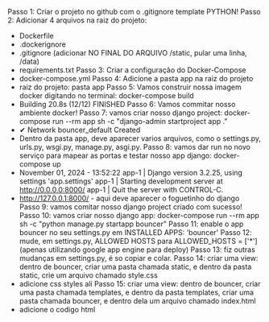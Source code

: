 Passo 1: Criar o projeto no github com o .gitignore template PYTHON! 
Passo 2: Adicionar 4 arquivos na raiz do projeto: 
- Dockerfile
- .dockerignore 
- .gitignore (adicionar NO FINAL DO ARQUIVO /static, pular uma linha, /data)
- requirements.txt
Passo 3: Criar a configuração do Docker-Compose
- docker-compose.yml 
Passo 4: Adicione a pasta app na raiz do projeto 
- raiz do projeto: pasta app
Passo 5: Vamos construir nossa imagem docker digitando no terminal: docker-compose build
- Building 20.8s (12/12) FINISHED 
Passo 6: Vamos commitar nosso ambiente docker! 
Passo 7: vamos criar nosso django project: docker-compose run --rm app sh -c "django-admin startproject app ." 
-  ✔ Network bouncer_default  Created  
- Dentro da pasta app, deve aparecer varios arquivos, como o settings.py, urls.py, wsgi.py, manage.py, asgi.py. 
Passo 8: vamos dar run no novo serviço para mapear as portas e testar nosso app django: docker-compose up
- November 01, 2024 - 13:52:22
app-1  | Django version 3.2.25, using settings 'app.settings'
app-1  | Starting development server at http://0.0.0.0:8000/ 
app-1  | Quit the server with CONTROL-C.
- http://127.0.0.1:8000/ - aqui deve aparecer o foguetinho do django 
Passo 9: vamos comitar nosso django project criado com sucesso! 
Passo 10: vamos criar nosso django app: docker-compose run --rm app sh -c "python manage.py startapp bouncer"
Passo 11: enable o app bouncer no seu settings.py em INSTALLED APPS: 'bouncer'
Passo 12: mude, em settings.py, ALLOWED HOSTS para ALLOWED_HOSTS = ['*'] (apenas utilizando google app engine para deploy)
Passo 13: fiz outras mudanças em settings.py, é so copiar e colar.
Passo 14: criar uma view: dentro de bouncer, criar uma pasta chamada static, e dentro da pasta static, crie um arquivo chamado style.css
- adicione css styles ali 
Passo 15: criar uma view: dentro de bouncer, criar uma pasta chamada templates, e dentro da pasta templates, criar uma pasta chamada bouncer, e dentro dela um arquivo chamado index.html
- adicione o codigo html 


